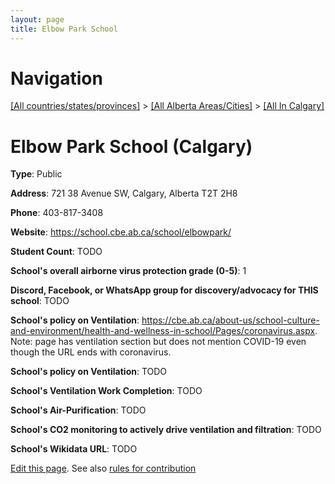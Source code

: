 ```yaml
---
layout: page
title: Elbow Park School
---
```

# Navigation

[[All countries/states/provinces]](../../..) > [[All Alberta Areas/Cities]](../..) > [[All In Calgary]](..)

# Elbow Park School (Calgary)

**Type**: Public

**Address**: 721 38 Avenue SW, Calgary, Alberta T2T 2H8

**Phone**: 403-817-3408

**Website**: <https://school.cbe.ab.ca/school/elbowpark/>

**Student Count**: TODO

**School's overall airborne virus protection grade (0-5)**: 1

**Discord, Facebook, or WhatsApp group for discovery/advocacy for THIS school**: TODO

**School's policy on Ventilation**: <https://cbe.ab.ca/about-us/school-culture-and-environment/health-and-wellness-in-school/Pages/coronavirus.aspx>. Note: page has ventilation section but does not mention COVID-19 even though the URL ends with coronavirus.

**School's policy on Ventilation**: TODO

**School's Ventilation Work Completion**: TODO

**School's Air-Purification**: TODO

**School's CO2 monitoring to actively drive ventilation and filtration**: TODO

**School's Wikidata URL**: TODO


[Edit this page](https://github.com/ventilate-schools/AB/edit/main/./Calgary/Elbow_Park_School.md). See also [rules for contribution](../../../contribution-rules/)